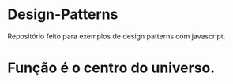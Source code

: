 # Design-Patterns
Repositório feito para exemplos de design patterns com javascript.

# Função é o centro do universo.

